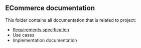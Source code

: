 ## ECommerce documentation

This folder contains all documentation that is related to project:
* [Requirements specification](./RequirementsSpecification.md)
* Use cases
* Implementation documentation 